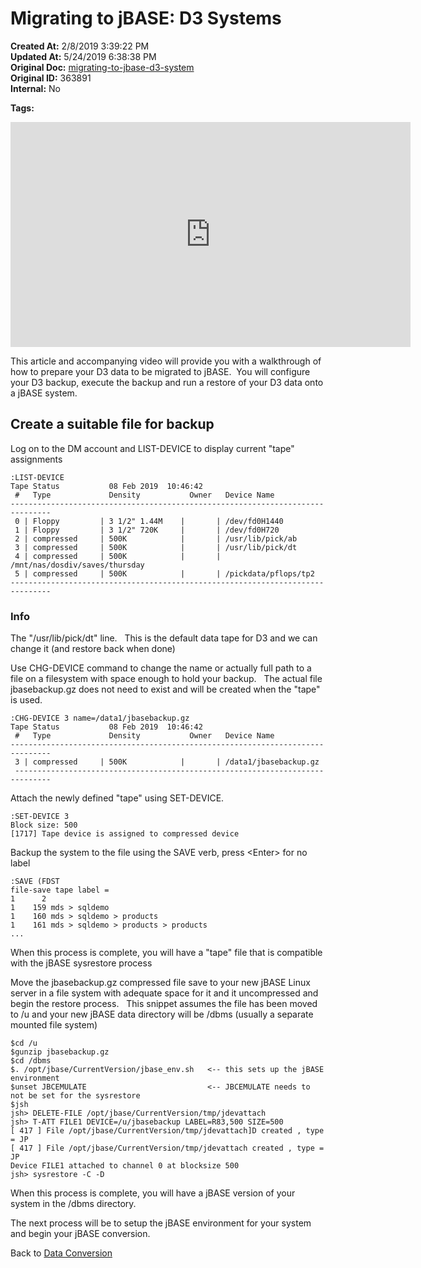 # Migrating to jBASE: D3 Systems

**Created At:** 2/8/2019 3:39:22 PM  
**Updated At:** 5/24/2019 6:38:38 PM  
**Original Doc:** [migrating-to-jbase-d3-system](https://docs.jbase.com/34463-mv-migration-station/migrating-to-jbase-d3-system)  
**Original ID:** 363891  
**Internal:** No

**Tags:**
<badge text='jdevattach' vertical='middle' />
<badge text='t-att' vertical='middle' />
<badge text='list-device' vertical='middle' />
<badge text='set-device' vertical='middle' />
<badge text='sysrestore' vertical='middle' />
<badge text='d3 to jbase restore' vertical='middle' />
<badge text='d3 conversion ' vertical='middle' />
<badge text='d3 backup' vertical='middle' />

<iframe width="640" height="360" class="fr-draggable" src="https://www.youtube.com/embed/ZpRmYE59hOg?wmode=opaque" frameborder="0" allowfullscreen=""></iframe>

This article and accompanying video will provide you with a walkthrough of how to prepare your D3 data to be migrated to jBASE.  You will configure your D3 backup, execute the backup and run a restore of your D3 data onto a jBASE system.

## Create a suitable file for backup

Log on to the DM account and LIST-DEVICE to display current "tape" assignments

```
:LIST-DEVICE
Tape Status           08 Feb 2019  10:46:42
 #   Type             Density           Owner   Device Name
-------------------------------------------------------------------------------
 0 | Floppy         | 3 1/2" 1.44M    |       | /dev/fd0H1440
 1 | Floppy         | 3 1/2" 720K     |       | /dev/fd0H720
 2 | compressed     | 500K            |       | /usr/lib/pick/ab
 3 | compressed     | 500K            |       | /usr/lib/pick/dt
 4 | compressed     | 500K            |       | /mnt/nas/dosdiv/saves/thursday
 5 | compressed     | 500K            |       | /pickdata/pflops/tp2
-------------------------------------------------------------------------------
```

### Info

The "/usr/lib/pick/dt" line.   This is the default data tape for D3 and we can change it (and restore back when done)

Use CHG-DEVICE command to change the name or actually full path to a file on a filesystem with space enough to hold your backup.   The actual file jbasebackup.gz does not need to exist and will be created when the "tape" is used.

```
:CHG-DEVICE 3 name=/data1/jbasebackup.gz
Tape Status           08 Feb 2019  10:46:42
 #   Type             Density           Owner   Device Name
-------------------------------------------------------------------------------
 3 | compressed     | 500K            |       | /data1/jbasebackup.gz
 ------------------------------------------------------------------------------
```

Attach the newly defined "tape" using SET-DEVICE.

```
:SET-DEVICE 3
Block size: 500
[1717] Tape device is assigned to compressed device
```

Backup the system to the file using the SAVE verb, press &lt;Enter&gt; for no label

```
:SAVE (FDST
file-save tape label =
1      2
1    159 mds > sqldemo
1    160 mds > sqldemo > products
1    161 mds > sqldemo > products > products
...
```

When this process is complete, you will have a "tape" file that is compatible with the jBASE sysrestore process

Move the jbasebackup.gz compressed file save to your new jBASE Linux server in a file system with adequate space for it and it uncompressed and begin the restore process.   This snippet assumes the file has been moved to /u and your new jBASE data directory will be /dbms (usually a separate mounted file system)

```
$cd /u
$gunzip jbasebackup.gz
$cd /dbms
$. /opt/jbase/CurrentVersion/jbase_env.sh   <-- this sets up the jBASE environment
$unset JBCEMULATE                           <-- JBCEMULATE needs to not be set for the sysrestore
$jsh
jsh> DELETE-FILE /opt/jbase/CurrentVersion/tmp/jdevattach
jsh> T-ATT FILE1 DEVICE=/u/jbasebackup LABEL=R83,500 SIZE=500
[ 417 ] File /opt/jbase/CurrentVersion/tmp/jdevattach]D created , type = JP
[ 417 ] File /opt/jbase/CurrentVersion/tmp/jdevattach created , type = JP
Device FILE1 attached to channel 0 at blocksize 500
jsh> sysrestore -C -D
```

When this process is complete, you will have a jBASE version of your system in the /dbms directory.

The next process will be to setup the jBASE environment for your system and begin your jBASE conversion.

Back to [Data Conversion](./../README.md)
